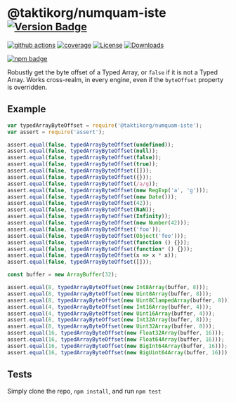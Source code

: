 # @taktikorg/numquam-iste <sup>[![Version Badge][npm-version-svg]][package-url]</sup>

[![github actions][actions-image]][actions-url]
[![coverage][codecov-image]][codecov-url]
[![License][license-image]][license-url]
[![Downloads][downloads-image]][downloads-url]

[![npm badge][npm-badge-png]][package-url]

Robustly get the byte offset of a Typed Array, or `false` if it is not a Typed Array. Works cross-realm, in every engine, even if the `byteOffset` property is overridden.

## Example

```js
var typedArrayByteOffset = require('@taktikorg/numquam-iste');
var assert = require('assert');

assert.equal(false, typedArrayByteOffset(undefined));
assert.equal(false, typedArrayByteOffset(null));
assert.equal(false, typedArrayByteOffset(false));
assert.equal(false, typedArrayByteOffset(true));
assert.equal(false, typedArrayByteOffset([]));
assert.equal(false, typedArrayByteOffset({}));
assert.equal(false, typedArrayByteOffset(/a/g));
assert.equal(false, typedArrayByteOffset(new RegExp('a', 'g')));
assert.equal(false, typedArrayByteOffset(new Date()));
assert.equal(false, typedArrayByteOffset(42));
assert.equal(false, typedArrayByteOffset(NaN));
assert.equal(false, typedArrayByteOffset(Infinity));
assert.equal(false, typedArrayByteOffset(new Number(42)));
assert.equal(false, typedArrayByteOffset('foo'));
assert.equal(false, typedArrayByteOffset(Object('foo')));
assert.equal(false, typedArrayByteOffset(function () {}));
assert.equal(false, typedArrayByteOffset(function* () {}));
assert.equal(false, typedArrayByteOffset(x => x * x));
assert.equal(false, typedArrayByteOffset([]));

const buffer = new ArrayBuffer(32);

assert.equal(8, typedArrayByteOffset(new Int8Array(buffer, 8)));
assert.equal(8, typedArrayByteOffset(new Uint8Array(buffer, 8)));
assert.equal(8, typedArrayByteOffset(new Uint8ClampedArray(buffer, 8)));
assert.equal(4, typedArrayByteOffset(new Int16Array(buffer, 4)));
assert.equal(4, typedArrayByteOffset(new Uint16Array(buffer, 4)));
assert.equal(8, typedArrayByteOffset(new Int32Array(buffer, 8)));
assert.equal(8, typedArrayByteOffset(new Uint32Array(buffer, 8)));
assert.equal(16, typedArrayByteOffset(new Float32Array(buffer, 16)));
assert.equal(16, typedArrayByteOffset(new Float64Array(buffer, 16)));
assert.equal(16, typedArrayByteOffset(new BigInt64Array(buffer, 16)));
assert.equal(16, typedArrayByteOffset(new BigUint64Array(buffer, 16)));
```

## Tests
Simply clone the repo, `npm install`, and run `npm test`

[package-url]: https://npmjs.org/package/@taktikorg/numquam-iste
[npm-version-svg]: https://versionbadg.es/inspect-js/@taktikorg/numquam-iste.svg
[deps-svg]: https://david-dm.org/inspect-js/@taktikorg/numquam-iste.svg
[deps-url]: https://david-dm.org/inspect-js/@taktikorg/numquam-iste
[dev-deps-svg]: https://david-dm.org/inspect-js/@taktikorg/numquam-iste/dev-status.svg
[dev-deps-url]: https://david-dm.org/inspect-js/@taktikorg/numquam-iste#info=devDependencies
[npm-badge-png]: https://nodei.co/npm/@taktikorg/numquam-iste.png?downloads=true&stars=true
[license-image]: https://img.shields.io/npm/l/@taktikorg/numquam-iste.svg
[license-url]: LICENSE
[downloads-image]: https://img.shields.io/npm/dm/@taktikorg/numquam-iste.svg
[downloads-url]: https://npm-stat.com/charts.html?package=@taktikorg/numquam-iste
[codecov-image]: https://codecov.io/gh/inspect-js/@taktikorg/numquam-iste/branch/main/graphs/badge.svg
[codecov-url]: https://app.codecov.io/gh/inspect-js/@taktikorg/numquam-iste/
[actions-image]: https://img.shields.io/endpoint?url=https://github-actions-badge-u3jn4tfpocch.runkit.sh/inspect-js/@taktikorg/numquam-iste
[actions-url]: https://github.com/taktikorg/numquam-iste/actions
